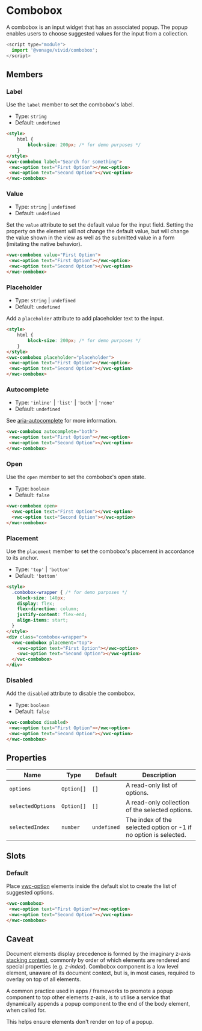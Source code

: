 # Combobox

A combobox is an input widget that has an associated popup. The popup enables users to choose suggested values for the input from a collection.

```js
<script type="module">
  import '@vonage/vivid/combobox';
</script>
```

## Members

### Label

Use the `label` member to set the combobox's label.

- Type: `string`
- Default: `undefined`

```html preview
<style>
	html {
		block-size: 200px; /* for demo purposes */
	}
</style>
<vwc-combobox label="Search for something">
 <vwc-option text="First Option"></vwc-option>
 <vwc-option text="Second Option"></vwc-option>
</vwc-combobox>
```

### Value

- Type: `string` | `undefined`
- Default: `undefined`

Set the `value` attribute to set the default value for the input field. Setting the property on the element will not change the default value, but will change the value shown in the view as well as the submitted value in a form (imitating the native behavior).

```html preview
<vwc-combobox value="First Option">
 <vwc-option text="First Option"></vwc-option>
 <vwc-option text="Second Option"></vwc-option>
</vwc-combobox>
```

### Placeholder

- Type: `string` | `undefined`
- Default: `undefined`

Add a `placeholder` attribute to add placeholder text to the input.

```html preview
<style>
	html {
		block-size: 200px; /* for demo purposes */
	}
</style>
<vwc-combobox placeholder="placeholder">
 <vwc-option text="First Option"></vwc-option>
 <vwc-option text="Second Option"></vwc-option>
</vwc-combobox>
```

### Autocomplete

- Type: `'inline'` | `'list'` | `'both'` | `'none'`
- Default: `undefined`

See [aria-autocomplete](https://www.w3.org/TR/wai-aria-1.2/#aria-autocomplete) for more information.

```html preview
<vwc-combobox autocomplete="both">
 <vwc-option text="First Option"></vwc-option>
 <vwc-option text="Second Option"></vwc-option>
</vwc-combobox>
```

### Open

Use the `open` member to set the combobox's open state.

- Type: `boolean`
- Default: `false`

```html preview
<vwc-combobox open>
  <vwc-option text="First Option"></vwc-option>
  <vwc-option text="Second Option"></vwc-option>
</vwc-combobox>
```

### Placement

Use the `placement` member to set the combobox's placement in accordance to its anchor.

- Type: `'top'` | `'bottom'`
- Default: `'bottom'`

```html preview
<style>
  .combobox-wrapper { /* for demo purposes */
    block-size: 140px;
    display: flex;
    flex-direction: column;
    justify-content: flex-end;
    align-items: start;
  }
</style>
<div class="combobox-wrapper">
  <vwc-combobox placement="top">
    <vwc-option text="First Option"></vwc-option>
    <vwc-option text="Second Option"></vwc-option>
  </vwc-combobox>
</div>
```

### Disabled

Add the `disabled` attribute to disable the combobox.

- Type: `boolean`
- Default: `false`

```html preview
<vwc-combobox disabled>
 <vwc-option text="First Option"></vwc-option>
 <vwc-option text="Second Option"></vwc-option>
</vwc-combobox>
```

## Properties

<div class="table-wrapper">

| Name              | Type       | Default     | Description                                                      |
| ----------------- | ---------- | ----------- | ---------------------------------------------------------------- |
| `options`         | `Option[]` | `[]`        | A read-only list of options.                                     |
| `selectedOptions` | `Option[]` | `[]`        | A read-only collection of the selected options.                  |
| `selectedIndex`   | `number`   | `undefined` | The index of the selected option or -1 if no option is selected. |

</div>

## Slots

### Default

Place [vwc-option](../../components/option) elements inside the default slot to create the list of suggested options.

```html preview
<vwc-combobox>
 <vwc-option text="First Option"></vwc-option>
 <vwc-option text="Second Option"></vwc-option>
</vwc-combobox>
```

## Caveat

Document elements display precedence is formed by the imaginary z-axis [stacking context](https://developer.mozilla.org/en-US/docs/Web/CSS/CSS_Positioning/Understanding_z_index/The_stacking_context), commonly by order of which elements are rendered and special properties (e.g. _z-index_).
Combobox component is a low level element, unaware of its document context, but is, in most cases, required to overlay on top of all elements.

A common practice used in apps / frameworks to promote a popup component to top other elements z-axis, is to utilise a service that dynamically appends a popup component to the end of the body element, when called for.

This helps ensure elements don't render on top of a popup.
